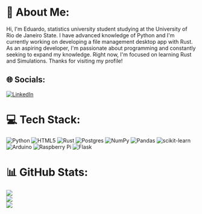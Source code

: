# 💫 About Me:
Hi, I'm Eduardo, statistics university student studying at the University of Rio de Janeiro State. I have advanced knowledge of Python and I'm currently working on developing a file management desktop app with Rust. As an aspiring developer, I'm passionate about programming and constantly seeking to expand my knowledge. Right now, I'm focused on learning Rust and Simulations. Thanks for visiting my profile!


## 🌐 Socials:
[![LinkedIn](https://img.shields.io/badge/LinkedIn-%230077B5.svg?logo=linkedin&logoColor=white)](https://linkedin.com/in/https://www.linkedin.com/in/eduardo-zveiter-vodopives-885468264/) 

# 💻 Tech Stack:
![Python](https://img.shields.io/badge/python-3670A0?style=for-the-badge&logo=python&logoColor=ffdd54) ![HTML5](https://img.shields.io/badge/html5-%23E34F26.svg?style=for-the-badge&logo=html5&logoColor=white) ![Rust](https://img.shields.io/badge/rust-%23000000.svg?style=for-the-badge&logo=rust&logoColor=white) ![Postgres](https://img.shields.io/badge/postgres-%23316192.svg?style=for-the-badge&logo=postgresql&logoColor=white) ![NumPy](https://img.shields.io/badge/numpy-%23013243.svg?style=for-the-badge&logo=numpy&logoColor=white) ![Pandas](https://img.shields.io/badge/pandas-%23150458.svg?style=for-the-badge&logo=pandas&logoColor=white) ![scikit-learn](https://img.shields.io/badge/scikit--learn-%23F7931E.svg?style=for-the-badge&logo=scikit-learn&logoColor=white) ![Arduino](https://img.shields.io/badge/-Arduino-00979D?style=for-the-badge&logo=Arduino&logoColor=white) ![Raspberry Pi](https://img.shields.io/badge/-RaspberryPi-C51A4A?style=for-the-badge&logo=Raspberry-Pi) ![Flask](https://img.shields.io/badge/flask-%23000.svg?style=for-the-badge&logo=flask&logoColor=white)
# 📊 GitHub Stats:
![](https://github-readme-stats.vercel.app/api?username=EduardoV06&theme=darcula&hide_border=false&include_all_commits=true&count_private=false)<br/>
![](https://github-readme-streak-stats.herokuapp.com/?user=EduardoV06&theme=darcula&hide_border=false)<br/>
![](https://github-readme-stats.vercel.app/api/top-langs/?username=EduardoV06&theme=darcula&hide_border=false&include_all_commits=true&count_private=false&layout=compact)

